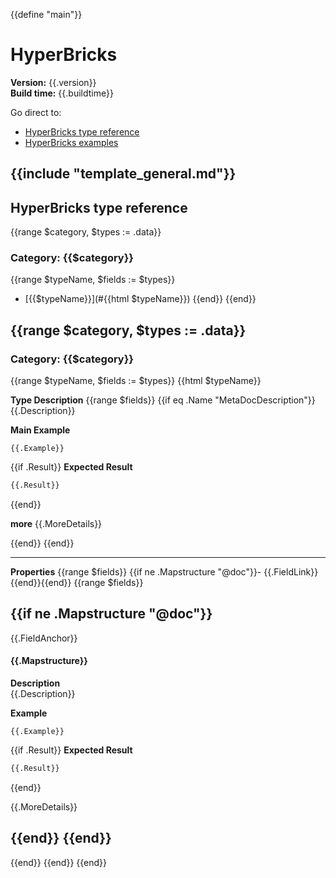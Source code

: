 {{define "main"}}
# HyperBricks
**Version:** {{.version}}  
**Build time:** {{.buildtime}}

Go direct to:

- [HyperBricks type reference](#hyperbricks-type-reference)
- [HyperBricks examples](#hyperbricks-examples)

{{include "template_general.md"}}
---

## HyperBricks type reference
 {{range $category, $types := .data}}

### Category: **{{$category}}**
{{range $typeName, $fields := $types}}
- [{{$typeName}}](#{{html $typeName}}) {{end}}
{{end}}


{{range $category, $types := .data}}
---
### Category: **{{$category}}**

{{range $typeName, $fields := $types}}
<a id="{{html $typeName}}">{{html $typeName}}</a>

**Type Description**
{{range $fields}}
{{if eq .Name "MetaDocDescription"}}
{{.Description}}

**Main Example**
````properties
{{.Example}}
````

{{if .Result}}
**Expected Result**

````html
{{.Result}}
````


{{end}}

**more**
{{.MoreDetails}}

{{end}}
{{end}}

---
**Properties**
{{range $fields}}
{{if ne .Mapstructure "@doc"}}- {{.FieldLink}}{{end}}{{end}}
{{range $fields}}

{{if ne .Mapstructure "@doc"}}
---

{{.FieldAnchor}}
#### {{.Mapstructure}}

**Description**  
{{.Description}}

**Example**
````properties
{{.Example}}
````
{{if .Result}}
**Expected Result**

````html
{{.Result}}
````


{{end}}

{{.MoreDetails}}

{{end}}
{{end}}
---
{{end}}
{{end}}
{{end}}